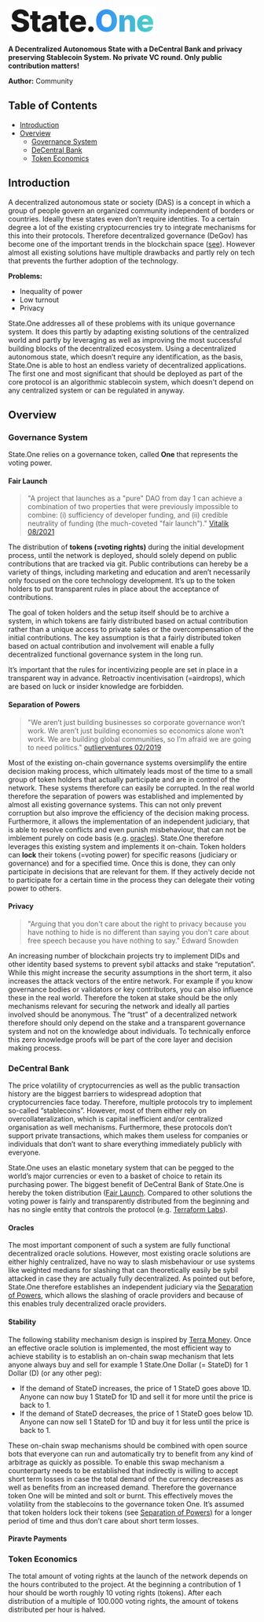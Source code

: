 
<p align="left">
  <img src="./state.png" style="width:300px";>
</p>

**A Decentralized Autonomous State with a DeCentral Bank and privacy preserving Stablecoin System. No private VC round. Only public contribution matters!** 

**Author:** Community 

## Table of Contents 
* [Introduction](#introduction)
* [Overview](#overview)
  * [Governance System](#governance-system)
  * [DeCentral Bank](#decentral-bank)
  * [Token Economics](#token-economics)

## Introduction

A decentralized autonomous state or society (DAS) is a concept in which a group of people govern an organized community independent of 
borders or countries. Ideally these states even don’t require identities. To a certain degree a lot of the existing cryptocurrencies try to integrate mechanisms for this into their protocols. Therefore decentralized governance (DeGov) has 
become one of the important trends in the blockchain space ([see](https://vitalik.ca/general/2021/08/16/voting3.html)). However almost all existing 
solutions have multiple drawbacks and partly rely on tech that prevents the further adoption of the technology.  

**Problems:**
* Inequality of power
* Low turnout
* Privacy

State.One addresses all of these problems with its unique governance system. It does this partly by adapting existing solutions of the centralized world 
and partly by leveraging as well as improving the most successful building blocks of the decentralized ecosystem. Using a decentralized autonomous state, which doesn’t require any identification, as the basis, State.One is able to host an endless variety of decentralized applications. The first one and most significant that should be deployed as part of the core protocol is an algorithmic stablecoin system, which doesn't depend on any centralized system or can be regulated in anyway.   

## Overview

### Governance System

State.One relies on a governance token, called **One** that represents the voting power.   

#### Fair Launch

> "A project that launches as a "pure" DAO from day 1 can achieve a combination of two properties that were previously impossible to combine: (i) sufficiency of developer funding, and (ii) credible neutrality of funding (the much-coveted "fair launch")." [Vitalik 08/2021](https://vitalik.ca/general/2021/08/16/voting3.html)

The distribution of **tokens (=voting rights)** during the initial development process, until the network is deployed, should solely depend on public contributions that are tracked via git. Public contributions can hereby be a variety of things, including marketing and education and aren’t necessarily only focused on the core technology development. It’s up to the token holders to put transparent rules in place about the acceptance of contributions. 

The goal of token holders and the setup itself should be to archive a system, in which tokens are fairly distributed based on actual contribution rather than a unique access to private sales or the overcompensation of the initial contributions. The key assumption is that a fairly distributed token based on actual contribution and involvement will enable a fully decentralized functional governance system in the long run.

It’s important that the rules for incentivizing people are set in place in a transparent way in advance. Retroactiv incentivisation (=airdrops), which are based on luck or insider knowledge are forbidden.  

#### Separation of Powers

> "We aren’t just building businesses so corporate governance won’t work. We aren’t just building economies so economics alone won’t work. We are building global communities, so I’m afraid we are going to need politics."  [outlierventures 02/2019](https://outlierventures.io/research/the-crypto-trias-politica/)

Most of the existing on-chain governance systems oversimplify the entire decision making process, which ultimately leads most of the time to a small group of token holders that actually participate and are in control of the network. These systems therefore can easily be corrupted. In the real world therefore the separation of powers was established and implemented by almost all existing governance systems. This can not only prevent corruption but also improve the efficiency of the decision making process. Furthermore, it allows the implementation of an independent judiciary, that is able to resolve conflicts and even punish misbehaviour, that can not be imblement purely on code basis (e.g. [oracles](#oracles)). 
State.One therefore leverages this existing system and implements it on-chain. Token holders can **lock** their tokens (=voting power) for specific reasons (judiciary or governance) and for a specified time. Once this is done, they can only participate in decisions that are relevant for them. If they actively decide not to participate for a certain time in the process they can delegate their voting power to others. 

#### Privacy

> "Arguing that you don't care about the right to privacy because you have nothing to hide is no different than saying you don't care about free speech because you have nothing to say." Edward Snowden

An increasing number of blockchain projects try to implement DIDs and other identity based systems to prevent sybil attacks and stake “reputation”. While this might increase the security assumptions in the short term, it also increases the attack vectors of the entire network. For example if you know governance bodies or validators or key contributors, you can also influence these in the real world. Therefore the token at stake should be the only mechanisms relevant for securing the network and ideally all parties involved should be anonymous. The “trust” of a decentralized network therefore should only depend on the stake and a transparent governance system and not on the knowledge about individuals. To technically enforce this zero knowledge proofs will be part of the core layer and decision making process.   

### DeCentral Bank

The price volatility of cryptocurrencies as well as the public transaction history are the biggest barriers to widespread adoption that cryptocurrencies face today. Therefore, multiple protocols try to implement so-called “stablecoins”. However, most of them either rely on overcollateralization, which is capital inefficient and/or centralized organisation as well mechanisms. Furthermore, these protocols don’t support private transactions, which makes them useless for companies or individuals that don’t want to share everything immediately publicly with everyone. 

State.One uses an elastic monetary system that can be pegged to the world’s major currencies or even to a basket of choice to retain its purchasing power. The biggest benefit of DeCentral Bank of State.One is hereby the token distribution ([Fair Launch](#fair-launch). Compared to other solutions the voting power is fairly and transparently distributed from the beginning and has no single entity that controls the protocol (e.g. [Terraform Labs](https://finder.terra.money/mainnet/address/terra1dp0taj85ruc299rkdvzp4z5pfg6z6swaed74e6)).   

#### Oracles 

The most important component of such a system are fully functional decentralized oracle solutions. However, most existing oracle solutions are either highly centralized, have no way to slash misbehaviour or use systems like weighted medians for slashing that can theoretically easily be sybil attacked in case they are actually fully decentralized. As pointed out before, State.One therefore establishes an independent judiciary via the [Separation of Powers](#separation-of-powers), which allows the slashing of oracle providers and because of this enables truly decentralized oracle providers.  

#### Stability

The following stability mechanism design is inspired by [Terra Money](https://assets.website-files.com/611153e7af981472d8da199c/618b02d13e938ae1f8ad1e45_Terra_White_paper.pdf). Once an effective oracle solution is implemented, the most efficient way to achieve stability is to establish an on-chain swap mechanism that lets anyone always buy and sell for example 1 State.One Dollar (= StateD) for 1 Dollar (D) (or any other peg): 
- If the demand of StateD increases, the price of 1 StateD goes above 1D. Anyone can now buy 1 StateD for 1D and sell it for more until the price is back to 1.
- If the demand of StateD decreases, the price of 1 StateD goes below 1D. Anyone can now sell 1 StateD for 1D and buy it for less until the price is back to 1. 

These on-chain swap mechanisms should be combined with open source bots that everyone can run and automatically try to benefit from any kind of arbitrage as quickly as possible. 
To enable this swap mechanism a counterparty needs to be established that indirectly is willing to accept short term losses in case the total demand of the currency decreases as well as benefits from an increased demand. Therefore the governance token One will be minted and solt or burnt. This effectively moves the volatility from the stablecoins to the governance token One. It’s assumed that token holders lock their tokens (see [Separation of Powers](#separation-of-powers)) for a longer period of time and thus don’t care about short term losses. 

#### Piravte Payments

### Token Economics

The total amount of voting rights at the launch of the network depends on the hours contributed to the project. At the beginning a contribution of 1 hour should be worth roughly 10 voting rights (tokens). After each distribution of a multiple of 100.000 voting rights, the amount of tokens distributed per hour is halved. 

